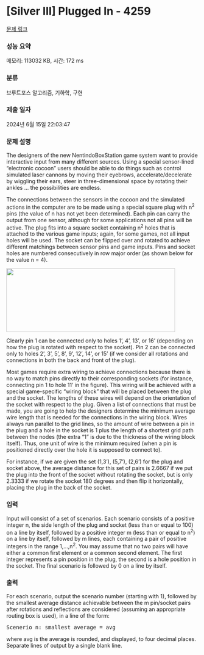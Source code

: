 # [Silver III] Plugged In - 4259 

[문제 링크](https://www.acmicpc.net/problem/4259) 

### 성능 요약

메모리: 113032 KB, 시간: 172 ms

### 분류

브루트포스 알고리즘, 기하학, 구현

### 제출 일자

2024년 6월 15일 22:03:47

### 문제 설명

<p>The designers of the new NentindoBoxStation game system want to provide interactive input from many different sources. Using a special sensor-lined “electronic cocoon” users should be able to do things such as control simulated laser cannons by moving their eyebrows, accelerate/decelerate by wiggling their ears, steer in three-dimensional space by rotating their ankles ... the possibilities are endless.</p>

<p>The connections between the sensors in the cocoon and the simulated actions in the computer are to be made using a special square plug with n<sup>2</sup> pins (the value of n has not yet been determined). Each pin can carry the output from one sensor, although for some applications not all pins will be active. The plug fits into a square socket containing n<sup>2</sup> holes that is attached to the various game inputs; again, for some games, not all input holes will be used. The socket can be flipped over and rotated to achieve different matchings between sensor pins and game inputs. Pins and socket holes are numbered consecutively in row major order (as shown below for the value n = 4).</p>

<p><img alt="" src="https://www.acmicpc.net/upload/images2/plugedin.png" style="height:167px; width:443px"></p>

<p>Clearly pin 1 can be connected only to holes 1’, 4’, 13’, or 16’ (depending on how the plug is rotated with respect to the socket). Pin 2 can be connected only to holes 2’, 3’, 5’, 8’, 9’, 12’, 14’, or 15’ (if we consider all rotations and connections in both the back and front of the plug).</p>

<p>Most games require extra wiring to achieve connections because there is no way to match pins directly to their corresponding sockets (for instance, connecting pin 1 to hole 11’ in the figure). This wiring will be achieved with a special game-specific “wiring block” that will be placed between the plug and the socket. The lengths of these wires will depend on the orientation of the socket with respect to the plug. Given a list of connections that must be made, you are going to help the designers determine the minimum average wire length that is needed for the connections in the wiring block. Wires always run parallel to the grid lines, so the amount of wire between a pin in the plug and a hole in the socket is 1 plus the length of a shortest grid path between the nodes (the extra “1” is due to the thickness of the wiring block itself). Thus, one unit of wire is the minimum required (when a pin is positioned directly over the hole it is supposed to connect to).</p>

<p>For instance, if we are given the set (1,3’), (5,7’), (2,6’) for the plug and socket above, the average distance for this set of pairs is 2.6667 if we put the plug into the front of the socket without rotating the socket, but is only 2.3333 if we rotate the socket 180 degrees and then flip it horizontally, placing the plug in the back of the socket.</p>

### 입력 

 <p>Input will consist of a set of scenarios. Each scenario consists of a positive integer n, the side length of the plug and socket (less than or equal to 100) on a line by itself, followed by a positive integer m (less than or equal to n<sup>2</sup>) on a line by itself, followed by m lines, each containing a pair of positive integers in the range 1,...,n<sup>2</sup>. You may assume that no two pairs will have either a common first element or a common second element. The first integer represents a pin position in the plug, the second is a hole position in the socket. The final scenario is followed by 0 on a line by itself.</p>

### 출력 

 <p>For each scenario, output the scenario number (starting with 1), followed by the smallest average distance achievable between the m pin/socket pairs after rotations and reflections are considered (assuming an appropriate routing box is used), in a line of the form:</p>

<pre>Scenerio n: smallest average = avg</pre>

<p>where avg is the average is rounded, and displayed, to four decimal places. Separate lines of output by a single blank line.</p>

